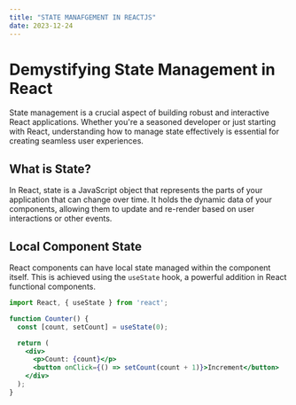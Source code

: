 ```yaml
---
title: "STATE MANAFGEMENT IN REACTJS"
date: 2023-12-24
---
```


# Demystifying State Management in React

State management is a crucial aspect of building robust and interactive React applications. Whether you're a seasoned developer or just starting with React, understanding how to manage state effectively is essential for creating seamless user experiences.

## What is State?

In React, state is a JavaScript object that represents the parts of your application that can change over time. It holds the dynamic data of your components, allowing them to update and re-render based on user interactions or other events.

## Local Component State

React components can have local state managed within the component itself. This is achieved using the `useState` hook, a powerful addition in React functional components.

```jsx
import React, { useState } from 'react';

function Counter() {
  const [count, setCount] = useState(0);

  return (
    <div>
      <p>Count: {count}</p>
      <button onClick={() => setCount(count + 1)}>Increment</button>
    </div>
  );
}
